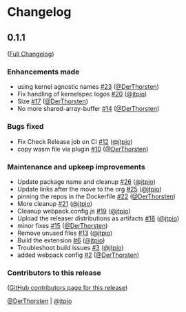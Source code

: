 # Changelog

<!-- <START NEW CHANGELOG ENTRY> -->

## 0.1.1

([Full Changelog](https://github.com/jupyterlite/xeus-lua-kernel/compare/first-commit...47d189ec2368f191401605bdbb1217353cbd635f))

### Enhancements made

- using kernel agnostic names [#23](https://github.com/jupyterlite/xeus-lua-kernel/pull/23) ([@DerThorsten](https://github.com/DerThorsten))
- Fix handling of kernelspec logos [#20](https://github.com/jupyterlite/xeus-lua-kernel/pull/20) ([@jtpio](https://github.com/jtpio))
- Size [#17](https://github.com/jupyterlite/xeus-lua-kernel/pull/17) ([@DerThorsten](https://github.com/DerThorsten))
- No more shared-array-buffer [#14](https://github.com/jupyterlite/xeus-lua-kernel/pull/14) ([@DerThorsten](https://github.com/DerThorsten))

### Bugs fixed

- Fix Check Release job on CI [#12](https://github.com/jupyterlite/xeus-lua-kernel/pull/12) ([@jtpio](https://github.com/jtpio))
- copy wasm file via plugin [#10](https://github.com/jupyterlite/xeus-lua-kernel/pull/10) ([@DerThorsten](https://github.com/DerThorsten))

### Maintenance and upkeep improvements

- Update package name and cleanup [#26](https://github.com/jupyterlite/xeus-lua-kernel/pull/26) ([@jtpio](https://github.com/jtpio))
- Update links after the move to the org [#25](https://github.com/jupyterlite/xeus-lua-kernel/pull/25) ([@jtpio](https://github.com/jtpio))
- pinning the repos in the Dockerfile [#22](https://github.com/jupyterlite/xeus-lua-kernel/pull/22) ([@DerThorsten](https://github.com/DerThorsten))
- More cleanup [#21](https://github.com/jupyterlite/xeus-lua-kernel/pull/21) ([@jtpio](https://github.com/jtpio))
- Cleanup webpack.config.js [#19](https://github.com/jupyterlite/xeus-lua-kernel/pull/19) ([@jtpio](https://github.com/jtpio))
- Upload the releaser distributions as artifacts [#18](https://github.com/jupyterlite/xeus-lua-kernel/pull/18) ([@jtpio](https://github.com/jtpio))
- minor fixes [#15](https://github.com/jupyterlite/xeus-lua-kernel/pull/15) ([@DerThorsten](https://github.com/DerThorsten))
- Remove unused files [#13](https://github.com/jupyterlite/xeus-lua-kernel/pull/13) ([@jtpio](https://github.com/jtpio))
- Build the extension [#6](https://github.com/jupyterlite/xeus-lua-kernel/pull/6) ([@jtpio](https://github.com/jtpio))
- Troubleshoot build issues [#3](https://github.com/jupyterlite/xeus-lua-kernel/pull/3) ([@jtpio](https://github.com/jtpio))
- added webpack config [#2](https://github.com/jupyterlite/xeus-lua-kernel/pull/2) ([@DerThorsten](https://github.com/DerThorsten))

### Contributors to this release

([GitHub contributors page for this release](https://github.com/jupyterlite/xeus-lua-kernel/graphs/contributors?from=2021-10-04&to=2021-10-22&type=c))

[@DerThorsten](https://github.com/search?q=repo%3Ajupyterlite%2Fxeus-lua-kernel+involves%3ADerThorsten+updated%3A2021-10-04..2021-10-22&type=Issues) | [@jtpio](https://github.com/search?q=repo%3Ajupyterlite%2Fxeus-lua-kernel+involves%3Ajtpio+updated%3A2021-10-04..2021-10-22&type=Issues)

<!-- <END NEW CHANGELOG ENTRY> -->
